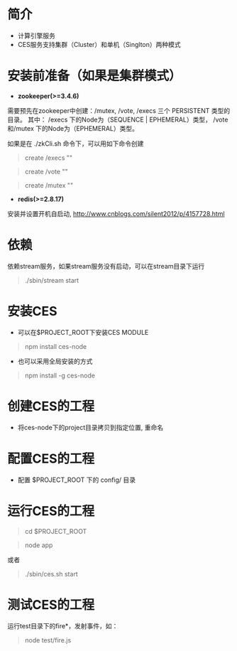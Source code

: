 # 简介

* 计算引擎服务
* CES服务支持集群（Cluster）和单机（Singlton）两种模式

# 安装前准备（如果是集群模式）

* **zookeeper(>=3.4.6)**

需要预先在zookeeper中创建：/mutex, /vote, /execs 三个 PERSISTENT 类型的目录。
其中：
/execs 下的Node为（SEQUENCE | EPHEMERAL）类型，
/vote和/mutex 下的Node为（EPHEMERAL）类型。

如果是在 ./zkCli.sh 命令下，可以用如下命令创建

> create /execs ""

> create /vote ""

> create /mutex ""

* **redis(>=2.8.17)**

安装并设置开机自启动, http://www.cnblogs.com/silent2012/p/4157728.html

# 依赖

依赖stream服务，如果stream服务没有启动，可以在stream目录下运行

> ./sbin/stream start

# 安装CES

* 可以在$PROJECT_ROOT下安装CES MODULE

> npm install ces-node

* 也可以采用全局安装的方式

> npm install -g ces-node

# 创建CES的工程

* 将ces-node下的project目录拷贝到指定位置, 重命名

# 配置CES的工程

* 配置 $PROJECT_ROOT 下的 config/ 目录

# 运行CES的工程

> cd $PROJECT_ROOT

> node app

或者

> ./sbin/ces.sh start

# 测试CES的工程

运行test目录下的fire*，发射事件，如：

> node test/fire.js
